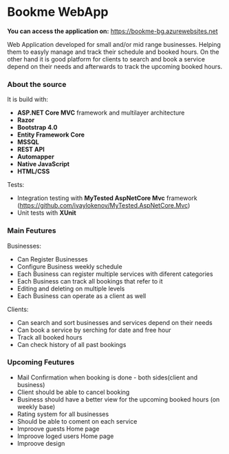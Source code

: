 # Bookme WebApp

**You can access the application on:** https://bookme-bg.azurewebsites.net

Web Application developed for small and/or mid range businesses. Helping them to easyly manage and track their schedule and booked hours. On the other hand it is good platform for clients to search and book a service depend on their needs and afterwards to track the upcoming booked hours.

<h3>About the source</h3>
  It is build with:
  
  - **ASP.NET Core MVC** framework and multilayer architecture
  - **Razor**
  - **Bootstrap 4.0**
  - **Entity Framework Core**
  - **MSSQL**
  - **REST API**
  - **Automapper**
  - **Native JavaScript**
  - **HTML/CSS**
  
  Tests:
  
  - Integration testing with **MyTested AspNetCore Mvc** framework (https://github.com/ivaylokenov/MyTested.AspNetCore.Mvc)
  - Unit tests with **XUnit**
  
 <h3>Main Feutures</h3>
 
 Businesses:
 
  - Can Register Businesses
  - Configure Business weekly schedule
  - Each Business can register multiple services with diferent categories
  - Each Business can track all bookings that refer to it
  - Editing and deleting on multiple levels
  - Each Business can operate as a client as well
 
 Clients:
 
  - Can search and sort businesses and services depend on their needs
  - Can book a service by serching for date and free hour
  - Track all booked hours
  - Can check history of all past bookings
 
 <h3>Upcoming Feutures</h3>
 
  - Mail Confirmation when booking is done - both sides(client and business)
  - Client should be able to cancel booking
  - Business should have a better view for the upcoming booked hours (on weekly base)
  - Rating system for all businesses
  - Should be able to coment on each service
  - Improove guests Home page
  - Improove loged users Home page
  - Improove design

